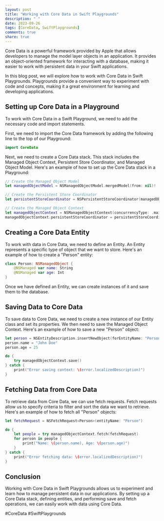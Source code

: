 ```yaml
---
layout: post
title: "Working with Core Data in Swift Playgrounds"
description: " "
date: 2023-09-26
tags: [CoreData, SwiftPlaygrounds]
comments: true
share: true
---
```


Core Data is a powerful framework provided by Apple that allows developers to manage the model layer objects in an application. It provides an object-oriented framework for interacting with a database, making it easier to work with persistent data in your Swift applications.

In this blog post, we will explore how to work with Core Data in Swift Playgrounds. Playgrounds provide a convenient way to experiment with code and concepts, making it a great environment for learning and developing applications.

## Setting up Core Data in a Playground

To work with Core Data in a Swift Playground, we need to add the necessary code and import statements.

First, we need to import the Core Data framework by adding the following line to the top of our Playground:

```swift
import CoreData
```

Next, we need to create a Core Data stack. This stack includes the Managed Object Context, Persistent Store Coordinator, and Managed Object Model. Here's an example of how to set up the Core Data stack in a Playground:

```swift
// Create the Managed Object Model
let managedObjectModel = NSManagedObjectModel.mergedModel(from: nil)!

// Create the Persistent Store Coordinator
let persistentStoreCoordinator = NSPersistentStoreCoordinator(managedObjectModel: managedObjectModel)

// Create the Managed Object Context
let managedObjectContext = NSManagedObjectContext(concurrencyType: .mainQueueConcurrencyType)
managedObjectContext.persistentStoreCoordinator = persistentStoreCoordinator
```

## Creating a Core Data Entity

To work with data in Core Data, we need to define an Entity. An Entity represents a specific type of object that we want to store. Here's an example of how to create a "Person" entity:

```swift
class Person: NSManagedObject {
    @NSManaged var name: String
    @NSManaged var age: Int
}
```

Once we have defined an Entity, we can create instances of it and save them to the database.

## Saving Data to Core Data

To save data to Core Data, we need to create a new instance of our Entity class and set its properties. We then need to save the Managed Object Context. Here's an example of how to save a new "Person" object:

```swift
let person = NSEntityDescription.insertNewObject(forEntityName: "Person", into: managedObjectContext) as! Person
person.name = "John Doe"
person.age = 25

do {
    try managedObjectContext.save()
} catch {
    print("Error saving context: \(error.localizedDescription)")
}
```

## Fetching Data from Core Data

To retrieve data from Core Data, we can use fetch requests. Fetch requests allow us to specify criteria to filter and sort the data we want to retrieve. Here's an example of how to fetch all "Person" objects:

```swift
let fetchRequest = NSFetchRequest<Person>(entityName: "Person")

do {
    let people = try managedObjectContext.fetch(fetchRequest)
    for person in people {
        print("Name: \(person.name), Age: \(person.age)")
    }
} catch {
    print("Error fetching data: \(error.localizedDescription)")
}
```

## Conclusion

Working with Core Data in Swift Playgrounds allows us to experiment and learn how to manage persistent data in our applications. By setting up a Core Data stack, defining entities, and performing save and fetch operations, we can easily work with data using Core Data.

#CoreData #SwiftPlaygrounds